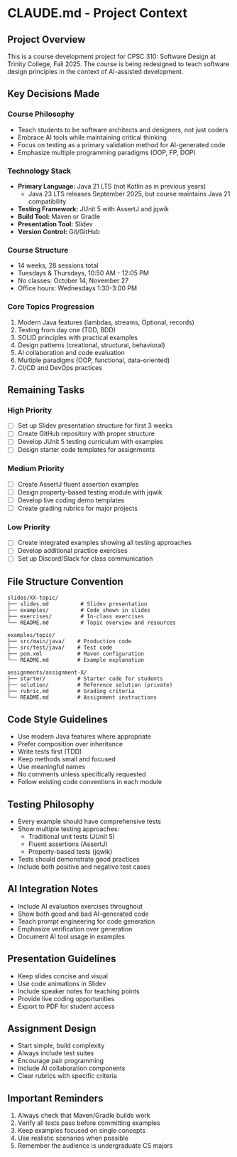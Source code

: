 # CLAUDE.md - Project Context

## Project Overview

This is a course development project for CPSC 310: Software Design at Trinity College, Fall 2025. The course is being redesigned to teach software design principles in the context of AI-assisted development.

## Key Decisions Made

### Course Philosophy
- Teach students to be software architects and designers, not just coders
- Embrace AI tools while maintaining critical thinking
- Focus on testing as a primary validation method for AI-generated code
- Emphasize multiple programming paradigms (OOP, FP, DOP)

### Technology Stack
- **Primary Language:** Java 21 LTS (not Kotlin as in previous years)
  - Java 23 LTS releases September 2025, but course maintains Java 21 compatibility
- **Testing Framework:** JUnit 5 with AssertJ and jqwik
- **Build Tool:** Maven or Gradle
- **Presentation Tool:** Slidev
- **Version Control:** Git/GitHub

### Course Structure
- 14 weeks, 28 sessions total
- Tuesdays & Thursdays, 10:50 AM - 12:05 PM
- No classes: October 14, November 27
- Office hours: Wednesdays 1:30-3:00 PM

### Core Topics Progression
1. Modern Java features (lambdas, streams, Optional, records)
2. Testing from day one (TDD, BDD)
3. SOLID principles with practical examples
4. Design patterns (creational, structural, behavioral)
5. AI collaboration and code evaluation
6. Multiple paradigms (OOP, functional, data-oriented)
7. CI/CD and DevOps practices

## Remaining Tasks

### High Priority
- [ ] Set up Slidev presentation structure for first 3 weeks
- [ ] Create GitHub repository with proper structure
- [ ] Develop JUnit 5 testing curriculum with examples
- [ ] Design starter code templates for assignments

### Medium Priority
- [ ] Create AssertJ fluent assertion examples
- [ ] Design property-based testing module with jqwik
- [ ] Develop live coding demo templates
- [ ] Create grading rubrics for major projects

### Low Priority
- [ ] Create integrated examples showing all testing approaches
- [ ] Develop additional practice exercises
- [ ] Set up Discord/Slack for class communication

## File Structure Convention

```
slides/XX-topic/
├── slides.md          # Slidev presentation
├── examples/          # Code shown in slides
├── exercises/         # In-class exercises
└── README.md          # Topic overview and resources

examples/topic/
├── src/main/java/    # Production code
├── src/test/java/    # Test code
├── pom.xml           # Maven configuration
└── README.md         # Example explanation

assignments/assignment-X/
├── starter/          # Starter code for students
├── solution/         # Reference solution (private)
├── rubric.md         # Grading criteria
└── README.md         # Assignment instructions
```

## Code Style Guidelines

- Use modern Java features where appropriate
- Prefer composition over inheritance
- Write tests first (TDD)
- Keep methods small and focused
- Use meaningful names
- No comments unless specifically requested
- Follow existing code conventions in each module

## Testing Philosophy

- Every example should have comprehensive tests
- Show multiple testing approaches:
  - Traditional unit tests (JUnit 5)
  - Fluent assertions (AssertJ)
  - Property-based tests (jqwik)
- Tests should demonstrate good practices
- Include both positive and negative test cases

## AI Integration Notes

- Include AI evaluation exercises throughout
- Show both good and bad AI-generated code
- Teach prompt engineering for code generation
- Emphasize verification over generation
- Document AI tool usage in examples

## Presentation Guidelines

- Keep slides concise and visual
- Use code animations in Slidev
- Include speaker notes for teaching points
- Provide live coding opportunities
- Export to PDF for student access

## Assignment Design

- Start simple, build complexity
- Always include test suites
- Encourage pair programming
- Include AI collaboration components
- Clear rubrics with specific criteria

## Important Reminders

1. Always check that Maven/Gradle builds work
2. Verify all tests pass before committing examples
3. Keep examples focused on single concepts
4. Use realistic scenarios when possible
5. Remember the audience is undergraduate CS majors
